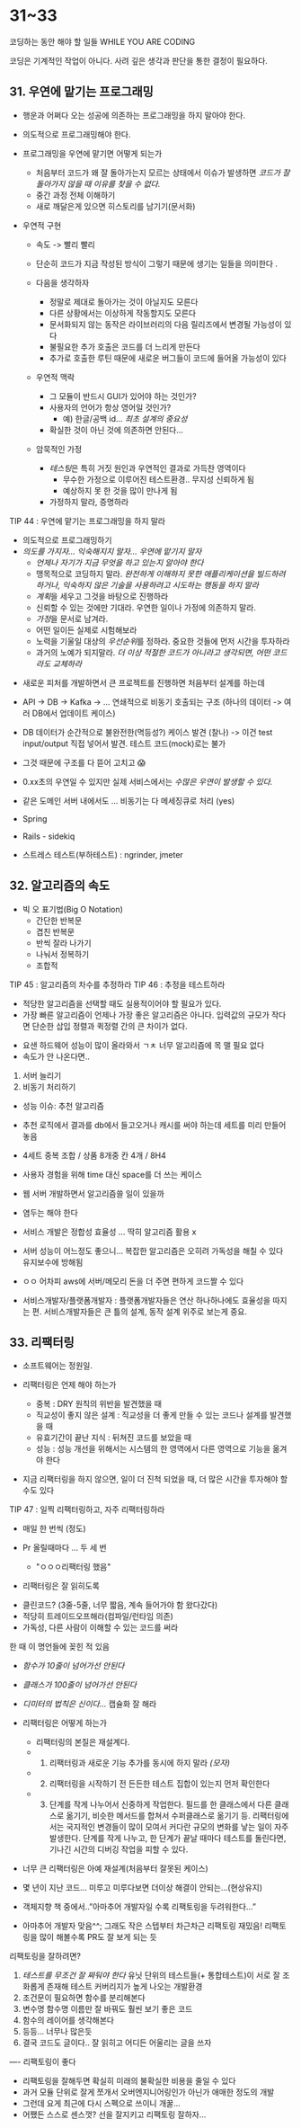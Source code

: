 # 31~33
코딩하는 동안 해야 할 일들 WHILE YOU ARE CODING  

코딩은 기계적인 작업이 아니다. 사려 깊은 생각과 판단을 통한 결정이 필요하다.

## 31. 우연에 맡기는 프로그래밍
* 행운과 어쩌다 오는 성공에 의존하는 프로그래밍을 하지 말아야 한다.
* 의도적으로 프로그래밍해야 한다.

* 프로그래밍을 우연에 맡기면 어떻게 되는가
	* 처음부터 코드가 왜 잘 돌아가는지 모르는 상태에서 이슈가 발생하면 *코드가 잘 돌아가지 않을 때 이유를 찾을 수 없다.*
	* 중간 과정 전체 이해하기
	* 새로 깨달은게 있으면 히스토리를 남기기(문서화)

* 우연적 구현
	* 속도 -> 빨리 빨리
	* 단순히 코드가 지금 작성된 방식이 그렇기 때문에 생기는 일들을 의미한다 .
	* 다음을 생각하자
		* 정말로 제대로 돌아가는 것이 아닐지도 모른다
		* 다른 상황에서는 이상하게 작동할지도 모른다
		* 문서화되지 않는 동작은 라이브러리의 다음 릴리즈에서 변경될 가능성이 있다
		* 불필요한 추가 호출은 코드를 더 느리게 만든다
		* 추가로 호출한 루틴 때문에 새로운 버그들이 코드에 들어올 가능성이 있다

	* 우연적 맥락
		* 그 모듈이 반드시 GUI가 있어야 하는 것인가?
		* 사용자의 언어가 항상 영어일 것인가?
			* 예) 한글/공백 id… *최초 설계의 중요성*
		* 확실한 것이 아닌 것에 의존하면 안된다…

	* 암묵적인 가정
		* *테스팅*은 특히 거짓 원인과 우연적인 결과로 가득찬 영역이다
			* 무수한 가정으로 이루어진 테스트환경.. 무지성 신뢰하게 됨
			* 예상하지 못 한 것을 많이 만나게 됨
		* 가정하지 말라, 증명하라

TIP 44 : 우연에 맡기는 프로그래밍을 하지 말라

* 의도적으로 프로그래밍하기
* *의도를 가지자… 익숙해지지 말자… 우연에 맡기지 말자*
	* *언제나 자기가 지금 무엇을 하고 있는지 알아야 한다*
	* 맹목적으로 코딩하지 말라. *완전하게 이해하지 못한 애플리케이션을 빌드하려 하거나, 익숙하지 않은 기술을 사용하려고 시도하는 행동을 하지 말라*
	* *계획*을 세우고 그것을 바탕으로 진행하라
	* 신뢰할 수 있는 것에만 기대라. 우연한 일이나 가정에 의존하지 말라.
	* *가정*을 문서로 남겨라.
	* 어떤 일이든 실제로 시험해보라
	* 노력을 기울일 대상의 *우선순위*를 정하라. 중요한 것들에 먼저 시간을 투자하라
	* 과거의 노예가 되지말라. *더 이상 적절한 코드가 아니라고 생각되면, 어떤 코드라도 교체하라*


- 새로운 피처를 개발하면서 큰 프로젝트를 진행하면 처음부터 설계를 하는데
- API -> DB -> Kafka -> … 연쇄적으로 비동기 호출되는 구조 (하나의 데이터 -> 여러 DB에서 업데이트 케이스) 
- DB 데이터가 순간적으로 불완전한(멱등성?) 케이스 발견 (찰나) -> 이건 test input/output 직접 넣어서 발견. 테스트 코드(mock)로는 불가
- 그것 때문에 구조를 다 뜯어 고치고 😱
- 0.xx초의 우연일 수 있지만 실제 서비스에서는 *수많은 우연이 발생할 수 있다.*


- 같은 도메인 서버 내에서도 … 비동기는 다 메세징큐로 처리 (yes)
- Spring
- Rails - sidekiq


- 스트레스 테스트(부하테스트) : ngrinder, jmeter

## 32. 알고리즘의 속도
* 빅 오 표기법(Big O Notation)
	* 간단한 반복문
	* 겹친 반복문
	* 반씩 잘라 나가기
	* 나눠서 정복하기
	* 조합적

TIP 45 : 알고리즘의 차수를 추정하라
TIP 46 : 추정을 테스트하라

* 적당한 알고리즘을 선택할 때도 실용적이어야 할 필요가 있다.
* 가장 빠른 알고리즘이 언제나 가장 좋은 알고리즘은 아니다. 입력값의 규모가 작다면 단순한 삽입 정렬과 퀵정렬 간의 큰 차이가 없다.


- 요샌 하드웨어 성능이 많이 올라와서 ㄱㅊ 너무 알고리즘에 목 맬 필요 없다
- 속도가 안 나온다면..
1. 서버 늘리기
2. 비동기 처리하기

- 성능 이슈: 추천 알고리즘
- 추천 로직에서 결과를 db에서 들고오거나 캐시를 써야 하는데 세트를 미리 만들어 놓음
- 4세트 중복 조합 / 상품 8개중 칸 4개 / 8H4
- 사용자 경험을 위해 time 대신 space를 더 쓰는 케이스

- 웹 서버 개발하면서 알고리즘쓸 일이 있을까
- 염두는 해야 한다
- 서비스 개발은 정합성 효율성 … 딱히 알고리즘 활용 x
- 서버 성능이 어느정도 좋으니… 복잡한 알고리즘은 오히려 가독성을 해칠 수 있다 유지보수에 방해됨


- ㅇㅇ 어차피 aws에 서버/메모리 돈을 더 주면 편하게 코드짤 수 있다
- 서비스개발자/플랫폼개발자 : 플랫폼개발자들은 연산 하나하나에도 효율성을 따지는 편. 서비스개발자들은 큰 틀의 설계, 동작 설계 위주로 보는게 중요.

## 33. 리팩터링
* 소프트웨어는 정원일.


* 리팩터링은 언제 해야 하는가
	* 중복 : DRY 원칙의 위반을 발견했을 때
	* 직교성이 좋지 않은 설계 : 직교성을 더 좋게 만들 수 있는 코드나 설계를 발견했을 때
	* 유효기간이 끝난 지식 : 뒤쳐진 코드를 보았을 때
	* 성능 : 성능 개선을 위해서는 시스템의 한 영역에서 다른 영역으로 기능을 옮겨야 한다

* 지금 리팩터링을 하지 않으면, 일이 더 진척 되었을 때, 더 많은 시간을 투자해야 할 수도 있다


TIP 47 : 일찍 리팩터링하고, 자주 리팩터링하라

- 매일 한 번씩 (정도)
- Pr 올릴때마다 … 두 세 번
  - "ㅇㅇㅇ리팩터링 했음"

- 리팩터링은 잘 읽히도록

* 클린코드? (3줄-5줄, 너무 짧음, 계속 들어가야 함 왔다갔다)
* 적당히 트레이드오프해라(컴파일/런타임 의존)
* 가독성, 다른 사람이 이해할 수 있는 코드를 써라


한 때 이 명언들에 꽂힌 적 있음
* *함수가 10줄이 넘어가선 안된다*
* *클래스가 100줄이 넘어가선 안된다*
* *디미터의 법칙은 신이다...* 캡슐화 잘 해라

* 리팩터링은 어떻게 하는가
	* 리팩터링의 본질은 재설계다.
	* 1. 리팩터링과 새로운 기능 추가를 동시에 하지 말라 *(모자)*
	* 2. 리팩터링을 시작하기 전 든든한 테스트 집합이 있는지 먼저 확인한다
	* 3. 단계를 작게 나누어서 신중하게 작업한다. 필드를 한 클래스에서 다른 클래스로 옮기기, 비슷한 메서드를 합쳐서 수퍼클래스로 옮기기 등. 리팩터링에서는 국지적인 변경들이 많이 모여서 커다란 규모의 변화를 낳는 일이 자주 발생한다. 단계를 작게 나누고, 한 단계가 끝날 때마다 테스트를 돌린다면, 기나긴 시간의 디버깅 작업을 피할 수 있다.

- 너무 큰 리팩터링은 아예 재설계(처음부터 잘못된 케이스)  
- 몇 년이 지난 코드… 미루고 미루다보면 더이상 해결이 안되는…(현상유지)  


- 객체지향 책 중에서..”아마추어 개발자일 수록 리팩토링을 두려워한다...”
- 아마추어 개발자 맞음^^; 그래도 작은 스텝부터 차근차근 리팩토링 재밌음! 리팩토링을 많이 해볼수록 PR도 잘 보게 되는 듯


리팩토링을 잘하려면?  
1. *테스트를 무조건 잘 짜둬야 한다*
   유닛 단위의 테스트들(+ 통합테스트)이 서로 잘 조화롭게 존재해 테스트 커버리지가 높게 나오는 개발환경
2. 조건문이 필요하면 함수를 분리해본다
3. 변수명 함수명 이름만 잘 바꿔도 훨씬 보기 좋은 코드
4. 함수의 레이어를 생각해본다
5. 등등... 너무나 많은듯
6. 결국 코드도 글이다.. 잘 읽히고 어디든 어울리는 글을 쓰자

—-
리팩토링이 좋다

- 리팩토링을 잘해두면 확실히 미래의 불확실한 비용을 줄일 수 있다
- 과거 모듈 단위로 잘게 쪼개서 오버엔지니어링인가 아닌가 애매한 정도의 개발
- 그런데 요게 최근에 다시 스펙으로 쓰이니 개꿀...
- 어쨌든 스스로 센스껏? 선을 잘지키고 리팩토링 잘하자...